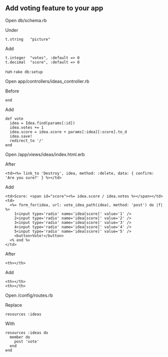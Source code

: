 ## Add voting feature to your app

Open db/schema.rb

Under

    t.string   "picture"

Add

    t.integer  "votes", :default => 0
    t.decimal  "score", :default => 0

run `rake db:setup`

Open app/controllers/ideas_controller.rb

Before

    end

Add

    def vote
      idea = Idea.find(params[:id])
      idea.votes += 1
      idea.score = idea.score + params[:idea][:score].to_d
      idea.save!
      redirect_to '/'
    end

Open /app/views/ideas/index.html.erb

After

    <td><%= link_to 'Destroy', idea, method: :delete, data: { confirm: 'Are you sure?' } %></td>

Add

    <td>Score: <span id="score"><%= idea.score / idea.votes %></span></td>
    <td>
      <%= form_for(idea, url: vote_idea_path(idea), method: 'post') do |f| %>
        1<input type='radio' name='idea[score]' value='1' />
        2<input type='radio' name='idea[score]' value='2' />
        3<input type='radio' name='idea[score]' value='3' />
        4<input type='radio' name='idea[score]' value='4' />
        5<input type='radio' name='idea[score]' value='5' />
        <button>Vote!</button>
      <% end %>
    </td>

After

    <th></th>

Add

    <th></th>
    <th></th>

Open /config/routes.rb

Replace

    resources :ideas

With

    resources :ideas do
      member do
        post 'vote'
      end
    end

